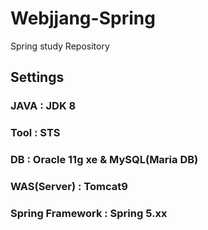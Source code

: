 # Webjjang-Spring
Spring study Repository

## Settings
### JAVA : JDK 8
### Tool : STS
### DB : Oracle 11g xe & MySQL(Maria DB)
### WAS(Server) : Tomcat9
### Spring Framework : Spring 5.xx
